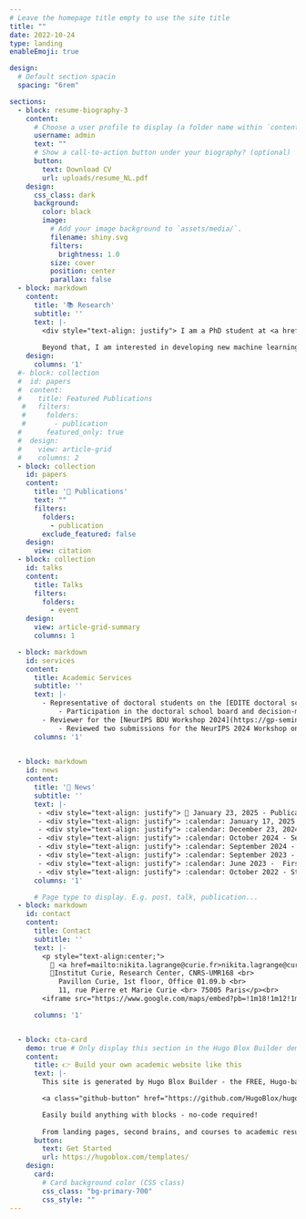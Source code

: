 ```yaml
---
# Leave the homepage title empty to use the site title
title: ""
date: 2022-10-24
type: landing
enableEmoji: true

design:
  # Default section spacin
  spacing: "6rem"

sections:
  - block: resume-biography-3
    content:
      # Choose a user profile to display (a folder name within `content/authors/`)
      username: admin
      text: ""
      # Show a call-to-action button under your biography? (optional)
      button:
        text: Download CV
        url: uploads/resume_NL.pdf
    design:
      css_class: dark
      background:
        color: black
        image:
          # Add your image background to `assets/media/`.
          filename: shiny.svg 
          filters:
            brightness: 1.0
          size: cover
          position: center
          parallax: false
  - block: markdown
    content:
      title: '📚 Research'
      subtitle: ''
      text: |-
        <div style="text-align: justify"> I am a PhD student at <a href="https://institut-curie.org/institut-curie-research-center">Institut Curie</a> in Paris. My thesis focuses on causal discovery. More specifically, I am working on extending the <a href="https://journals.plos.org/ploscompbiol/article?id=10.1371/journal.pcbi.1005662">MIIC</a> algorithm, developed within <a href="http://kinefold.curie.fr/isambertlab/">the Isambert Lab</a> to a search-and-score mode. The goal is to improve the performance of causal discovery algorithms with the aim of applying this method to biomedical data, which are known to be complex and non-linear.
        
        Beyond that, I am interested in developing new machine learning algorithms that are more grounded in human reasoning and are interpretable. </div>
    design:
      columns: '1'
  #- block: collection
  #  id: papers
  #  content:
  #    title: Featured Publications
   #   filters:
   #     folders:
   #       - publication
  #      featured_only: true
  #  design:
  #    view: article-grid
  #    columns: 2
  - block: collection
    id: papers
    content:
      title: '📝 Publications'
      text: ""
      filters:
        folders:
          - publication
        exclude_featured: false
    design:
      view: citation
  - block: collection
    id: talks
    content:
      title: Talks
      filters:
        folders:
          - event
    design:
      view: article-grid-summary
      columns: 1

  - block: markdown
    id: services
    content:
      title: Academic Services
      subtitle: ''
      text: |-
        - Representative of doctoral students on the [EDITE doctoral school board](https://www.edite-de-paris.fr/conseil-de-ledite/)
            - Participation in the doctoral school board and decision-making processes
        - Reviewer for the [NeurIPS BDU Workshop 2024](https://gp-seminar-series.github.io/neurips-2024/)
            - Reviewed two submissions for the NeurIPS 2024 Workshop on Bayesian Decision-making and Uncertainty
      columns: '1'

  
  - block: markdown
    id: news
    content:
      title: '📰 News'
      subtitle: ''
      text: |-
       - <div style="text-align: justify"> 📅 January 23, 2025 - Publication of a paper on synthetic health data generation with Institut Roche in <a href="https://www.nature.com/articles/s41746-025-01431-6"><em>npj Digital Medicine</em></a> :tada: ! </div>
       - <div style="text-align: justify"> :calendar: January 17, 2025 - Publication of a paper on the CausalXtract tool, which extracts features from time series to reconstruct temporal causal networks in  <a href="https://elifesciences.org/articles/95485"><em>eLife</em></a> :tada: ! </div>
       - <div style="text-align: justify"> :calendar: December 23, 2024 - Publication of the preprint on the extension of the MIIC algorithm to a search-and-score approach applied to categorical data in  <a href="https://arxiv.org/abs/2412.17508">arXiv</a> :tada: ! </div>
       - <div style="text-align: justify"> :calendar: October 2024 - Second stay in  <a href="https://profiles.imperial.ac.uk/b.bravi21">Dr. Barbara Bravi's</a> team at Imperial College London :gb: </div>
       - <div style="text-align: justify"> :calendar: September 2024 - Participation in the retreat of young researchers from Institut Curie, Centre des Cordeliers, and Institute of Biotechnology of the Czech Academy of Sciences in Prague :czech_republic: </div>
       - <div style="text-align: justify"> :calendar: September 2023 - Presentation of my thesis project and preliminary results at the workshop of the  <a href="https://centreborelli.ens-paris-saclay.fr/en/artificial-intelligence-data-science-and-cybersecurity">AI-DSCY team</a> at Centre Borelli in Paris :fr: </div>
       - <div style="text-align: justify"> :calendar: June 2023 -  First stay in  <a href="https://profiles.imperial.ac.uk/b.bravi21">Dr. Barbara Bravi's</a> team at Imperial College London :gb: </div>
       - <div style="text-align: justify"> :calendar: October 2022 - Start of my PhD at Institut Curie under the supervision of  <a href="http://kinefold.curie.fr/isambertlab">Dr. Hervé Isambert</a> and co-supervised by  <a href="https://profiles.imperial.ac.uk/b.bravi21">Dr. Barbara Bravi</a> :tada: ! </div>
      columns: '1'

      # Page type to display. E.g. post, talk, publication...
  - block: markdown
    id: contact
    content:
      title: Contact
      subtitle: ''
      text: |-
        <p style="text-align:center;">
          📧 <a href=mailto:nikita.lagrange@curie.fr>nikita.lagrange@curie.fr</a> or <a href=mailto:nikita.lagrange@tutanota.com>nikita.lagrange@tutanota.com</a><br><br>
          📍Institut Curie, Research Center, CNRS-UMR168 <br>
            Pavillon Curie, 1st floor, Office 01.09.b <br>
            11, rue Pierre et Marie Curie <br> 75005 Paris</p><br>
        <iframe src="https://www.google.com/maps/embed?pb=!1m18!1m12!1m3!1d1312.8575416863475!2d2.3431009000000063!3d48.844573100000005!2m3!1f0!2f0!3f0!3m2!1i1024!2i768!4f13.1!3m3!1m2!1s0x47e671c29be381a9%3A0xcebd6da848fd403c!2s11%20Rue%20Pierre%20et%20Marie%20Curie%2C%2075005%20Paris!5e0!3m2!1sfr!2sfr!4v1739726502431!5m2!1sfr!2sfr" width="600" height="450" style="border:0;" allowfullscreen="" loading="lazy" referrerpolicy="no-referrer-when-downgrade"></iframe> 

      columns: '1'


  - block: cta-card
    demo: true # Only display this section in the Hugo Blox Builder demo site
    content:
      title: 👉 Build your own academic website like this
      text: |-
        This site is generated by Hugo Blox Builder - the FREE, Hugo-based open source website builder trusted by 250,000+ academics like you.

        <a class="github-button" href="https://github.com/HugoBlox/hugo-blox-builder" data-color-scheme="no-preference: light; light: light; dark: dark;" data-icon="octicon-star" data-size="large" data-show-count="true" aria-label="Star HugoBlox/hugo-blox-builder on GitHub">Star</a>

        Easily build anything with blocks - no-code required!
        
        From landing pages, second brains, and courses to academic resumés, conferences, and tech blogs.
      button:
        text: Get Started
        url: https://hugoblox.com/templates/
    design:
      card:
        # Card background color (CSS class)
        css_class: "bg-primary-700"
        css_style: ""
---
```


